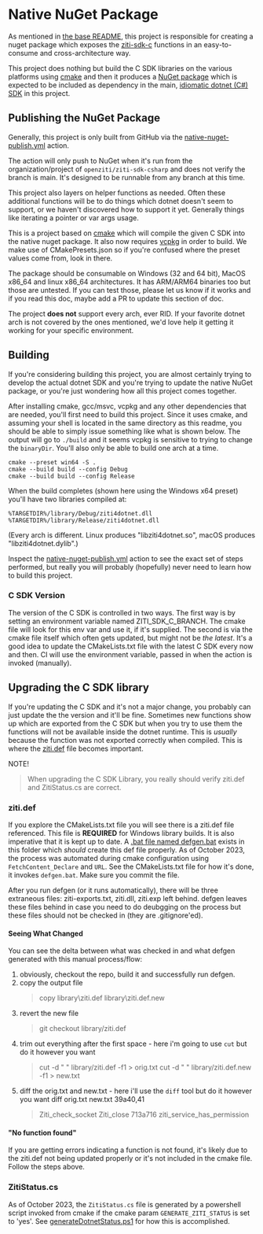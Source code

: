 # Native NuGet Package

As mentioned in [the base README](../README.md), this project is responsible for creating a nuget package which exposes 
the [ziti-sdk-c](https://github.com/openziti/ziti-sdk-c) functions in an easy-to-consume and cross-architecture way.

This project does nothing but build the C SDK libraries on the various platforms using [cmake](https://cmake.org/)
and then it produces a [NuGet package](https://www.nuget.org/packages/OpenZiti.NET.native) which is expected to be included as dependency in the main,
[idiomatic dotnet (C#) SDK](../OpenZiti.NET) in this project.

## Publishing the NuGet Package

Generally, this project is only built from GitHub via the [native-nuget-publish.yml](../.github/actions/native-nuget-publish.yml) action.

The action will only push to NuGet when it's run from the organization/project of `openziti/ziti-sdk-csharp` and does
not verify the branch is main.  It's designed to be runnable from any branch at this time. 

This project also layers on helper functions as needed. Often these additional functions will be to do things
which dotnet doesn't seem to support, or we haven't discovered how to support it yet. Generally things like 
iterating a pointer or var args usage.

This is a project based on [cmake](https://cmake.org/) which will compile the given C SDK into the native 
nuget package. It also now requires [vcpkg](https://github.com/microsoft/vcpkg) in order to build. We make use of CMakePresets.json so if you're
confused where the preset values come from, look in there.

The package should be consumable on Windows (32 and 64 bit), MacOS x86_64 and linux x86_64 architectures. It
has ARM/ARM64 binaries too but those are untested. If you can test those, please let us know if it works and if you
read this doc, maybe add a PR to update this section of doc. 

The project **does not** support every arch, ever RID. If your favorite dotnet arch is not covered by the ones 
mentioned, we'd love help it getting it working for your specific environment.

## Building
If you're considering building this project, you are almost certainly trying to develop the actual dotnet SDK
and you're trying to update the native NuGet package, or you're just wondering how all this project comes together.

After installing cmake, gcc/msvc, vcpkg and any other dependencies that are needed, you'll first need to build this
project. Since it uses cmake, and assuming your shell is located in the same directory as this readme, you 
should be able to simply issue something like what is shown below. The output will go to `./build` and it seems vcpkg
is sensitive to trying to change the `binaryDir`. You'll also only be able to build one arch at a time.

```
cmake --preset win64 -S .
cmake --build build --config Debug
cmake --build build --config Release
```

When the build completes (shown here using the Windows x64 preset) you'll have two libraries compiled at:
```
%TARGETDIR%/library/Debug/ziti4dotnet.dll
%TARGETDIR%/library/Release/ziti4dotnet.dll
```

(Every arch is different. Linux produces "libziti4dotnet.so", macOS produces "libziti4dotnet.dylib".)

Inspect the [native-nuget-publish.yml](../.github/actions/native-nuget-publish.yml) action to see the exact set of steps
performed, but really you will probably (hopefully) never need to learn how to build this project.

### C SDK Version
The version of the C SDK is controlled in two ways. The first way is by setting an environment variable 
named ZITI_SDK_C_BRANCH. The cmake file will look for this env var and use it, if it's supplied. The second
is via the cmake file itself which often gets updated, but might not be _the latest_. It's a good idea to update the
CMakeLists.txt file with the latest C SDK every now and then. CI will use the environment variable, passed in when
the action is invoked (manually).

## Upgrading the C SDK library

If you're updating the C SDK and it's not a major change, you probably can just update the the version and it'll
be fine. Sometimes new functions show up which are exported from the C SDK but when you try to use them the functions
will not be available inside the dotnet runtime. This is _usually_ because the function was not exported
correctly when compiled. This is where the [ziti.def](./library/ziti.def) file becomes important.

NOTE!
> When upgrading the C SDK Library, you really should verify ziti.def and ZitiStatus.cs are correct.

### ziti.def
If you explore the CMakeLists.txt file you will see there is a ziti.def file referenced. This file is **REQUIRED** for 
Windows library builds. It is also imperative that it is kept up to date. A 
[.bat file named defgen.bat](./defgen.bat) exists in this folder which _should_ create this def file properly. As of
October 2023, the process was automated during cmake configuration using `FetchContent_Declare` and `URL`. See the
CMakeLists.txt file for how it's done, it invokes `defgen.bat`. Make sure you commit the file.

After you run defgen (or it runs automatically), there will be three extraneous files: ziti-exports.txt, ziti.dll, 
ziti.exp left behind. defgen leaves these files behind in case you need to do deubgging on the process but these files
should not be checked in (they are .gitignore'ed).

#### Seeing What Changed
You can see the delta between what was checked in and what defgen generated with this manual process/flow:

1. obviously, checkout the repo, build it and successfully run defgen.
1. copy the output file
   > copy library\ziti.def library\ziti.def.new
1. revert the new file
   > git checkout library/ziti.def
1. trim out everything after the first space - here i'm going to use `cut` but do it however you want
   > cut -d " " library/ziti.def -f1 > orig.txt
   > cut -d " " library/ziti.def.new -f1 > new.txt
1. diff the orig.txt and new.txt - here i'll use the `diff` tool but do it however you want
    diff orig.txt new.txt
    39a40,41
    > Ziti_check_socket
    > Ziti_close
    713a716
    > ziti_service_has_permission

#### "No function found"

If you are getting errors indicating a function is not found, it's likely due to the ziti.def not being updated properly or
it's not included in the cmake file. Follow the steps above.

### ZitiStatus.cs
As of October 2023, the `ZitiStatus.cs` file is generated by a powershell script invoked from cmake if the cmake
param `GENERATE_ZITI_STATUS` is set to 'yes'. See [generateDotnetStatus.ps1]() for how this is accomplished.
